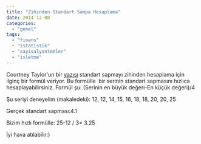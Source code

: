 ```yaml
---
title: "Zihinden Standart Sampa Hesaplama"
date: 2014-12-08
categories: 
  - "genel"
tags: 
  - "finans"
  - "istatistik"
  - "sayisalyontemler"
  - "isletme"
---
```


Courtney Taylor'un bir [yazısı](http://statistics.about.com/od/Descriptive-Statistics/a/Range-Rule-For-Standard-Deviation.htm) standart sapmayı zihinden hesaplama için ilginç bir formül veriyor. Bu formülle  bir serinin standart sapmasını hızlıca hesaplayabilirsiniz. Formül şu: (Serinin en büyük değeri-En küçük değeri)/4

Şu seriyi deneyelim (makaledeki): 12, 12, 14, 15, 16, 18, 18, 20, 20, 25

Gerçek standart sapması:4.1

Bizim hızlı formülle: 25-12 / 3= 3.25

İyi hava atılabilir:)
